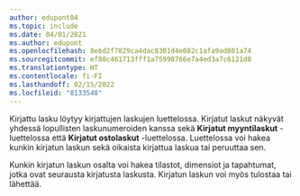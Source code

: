 ```yaml
---
author: edupont04
ms.topic: include
ms.date: 04/01/2021
ms.author: edupont
ms.openlocfilehash: 8ebd2f7829ca4dac8301d4e082c1afa9ad801a74
ms.sourcegitcommit: ef80c461713fff1a75998766e7a4ed3a7c6121d0
ms.translationtype: HT
ms.contentlocale: fi-FI
ms.lasthandoff: 02/15/2022
ms.locfileid: "8133548"
---
```

Kirjattu lasku löytyy kirjattujen laskujen luettelossa. Kirjatut laskut näkyvät yhdessä lopullisten laskunumeroiden kanssa sekä **Kirjatut myyntilaskut** -luettelossa että **Kirjatut ostolaskut** -luettelossa. Luettelossa voi hakea kunkin kirjatun laskun sekä oikaista kirjattua laskua tai peruuttaa sen.  

Kunkin kirjatun laskun osalta voi hakea tilastot, dimensiot ja tapahtumat, jotka ovat seurausta kirjatusta laskusta. Kirjatun laskun voi myös tulostaa tai lähettää.  
